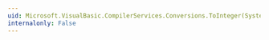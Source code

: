 ```yaml
---
uid: Microsoft.VisualBasic.CompilerServices.Conversions.ToInteger(System.Object)
internalonly: False
---
```

